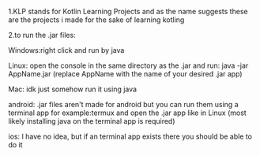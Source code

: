 1.KLP stands for Kotlin Learning Projects and as the name suggests these are the projects i made for the sake of learning kotling

2.to run the .jar files:

Windows:right click and run by java

Linux: open the console in the same directory as the .jar and run: java -jar AppName.jar (replace AppName with the name of your desired .jar app)

Mac: idk just somehow run it using java

android: .jar files aren't made for android but you can run them using a terminal app for example:termux and open the .jar app like in Linux (most likely installing java on the terminal app is required)

ios: I have no idea, but if an terminal app exists there you should be able to do it
